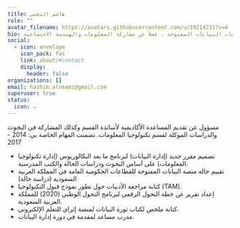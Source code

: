 ```yaml
---
title: هاشم النعمي
role: ""
avatar_filename: https://avatars.githubusercontent.com/u/19214731?v=4
bio: لقد أمضيت السنوات القليلة الماضية في التركيز على البحث والجانب الأكاديمي من مجال عملي. في السنوات القليلة الماضية ، شاركت في العديد من المشاريع المرتبطة بالرؤية الجديدة (2030) للمملكة العربية السعودية. في المقام الأول على الدراسات المتعلقة بتطوير التعلم الإلكتروني ومنصات البيانات المفتوحة ، فضلاً عن مشاركة المعلومات والهندسة الاجتماعية.
social:
  - icon: envelope
    icon_pack: fas
    link: about/#contact
    display:
      header: false
organizations: []
email: hashim.alneami@gmail.com
superuser: true
status:
  icon: ☕️
---
```



مسؤول عن تقديم المساعدة الأكاديمية لأساتذة القسم وكذلك المشاركة في البحوث والدراسات الموكلة لقسم تكنولوجيا المعلومات. تضمنت المهام الخاصة بي:
2014 - 2017

* تصميم مقرر جديد (إدارة البيانات) لبرنامج ما بعد البكالوريوس (إدارة تكنولوجيا المعلومات) على أساس البحوث ودراسات الحالة والكتب المدرسية.
* تقييم حالة منصة البيانات المفتوحة للقطاعات الحكومية العامة في المملكة العربية السعودية (دراسة حالة)
* كتابة مراجعة الأدبيات حول تطور نموذج قبول التكنولوجيا (TAM).
* إعداد تقرير عن خطة التحول الرقمي لبرنامج التحول الوطني (2020) للمملكة العربية السعودية.
* كتابة ملخص لكتاب ثورة البيانات لمنصة إثراي للتعلم الإلكتروني.
* مدرب مساعد لمقدمة في دورة إدارة البيانات.